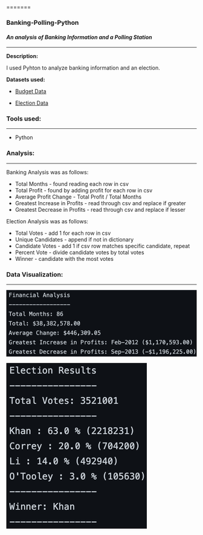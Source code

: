 =======
### Banking-Polling-Python
#### <i> An analysis of Banking Information and a Polling Station</i>

----------------------

**Description:**

I used Pyhton to analyze banking information and an election.

<b>Datasets used:</b>

* [Budget Data](PyBank/Resources/budget_data.csv)

* [Election Data](PyPoll/Resources/election_data.csv)

### Tools used:
----------------------

  - Python

### Analysis:
----------------------

Banking Analysis was as follows:

 - Total Months - found reading each row in csv
 - Total Profit - found by adding profit for each row in csv
 - Average Profit Change - Total Profit / Total Months
 - Greatest Increase in Profits - read through csv and replace if greater
 - Greatest Decrease in Profits - read through csv and replace if lesser

Election Analysis was as follows:

 - Total Votes - add 1 for each row in csv
 - Unique Candidates - append if not in dictionary
 - Candidate Votes - add 1 if csv row matches specific candidate, repeat
 - Percent Vote - divide candidate votes by total votes
 - Winner - candidate with the most votes

###  Data Visualization:
----------------------

![financial_analysis](PyBank/analysis/financial_analysis.png)

![election_results](PyPoll/analysis/election_results.png)
